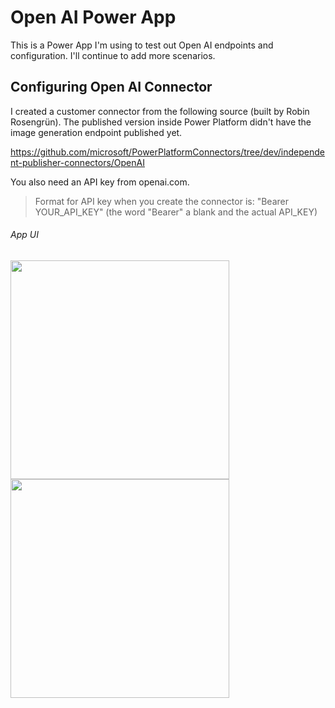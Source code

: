 # Open AI Power App
This is a Power App I'm using to test out Open AI endpoints and configuration. I'll continue to add more scenarios.

## Configuring Open AI Connector
I created a customer connector from the following source (built by Robin Rosengrün). The published version inside Power Platform didn't have the image generation endpoint published yet.

https://github.com/microsoft/PowerPlatformConnectors/tree/dev/independent-publisher-connectors/OpenAI

You also need an API key from openai.com.
> Format for API key when you create the connector is: "Bearer YOUR_API_KEY" (the word "Bearer" a blank and the actual API_KEY)

###### App UI
<image src="screen-text-completion.png" style="height:350px;" />
<image src="screen-image-generation.png" style="height:350px;" />
